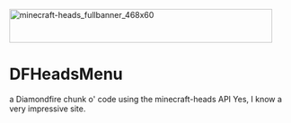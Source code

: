
<a href="https://minecraft-heads.com"><img width="468" height="60" alt="minecraft-heads_fullbanner_468x60" src="https://github.com/user-attachments/assets/5ddc7a9a-6bcc-4a20-987a-c92a080e6ff0" /></a>

# DFHeadsMenu
a Diamondfire chunk o' code using the minecraft-heads API
Yes, I know a very impressive site.
